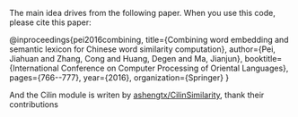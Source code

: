The main idea drives from the following paper. When you use this code, please cite this paper:

@inproceedings{pei2016combining,
  title={Combining word embedding and semantic lexicon for Chinese word similarity computation},
  author={Pei, Jiahuan and Zhang, Cong and Huang, Degen and Ma, Jianjun},
  booktitle={International Conference on Computer Processing of Oriental Languages},
  pages={766--777},
  year={2016},
  organization={Springer}
}

And the Cilin module is writen by [ashengtx/CilinSimilarity](https://github.com/ashengtx/CilinSimilarity), thank their contributions
